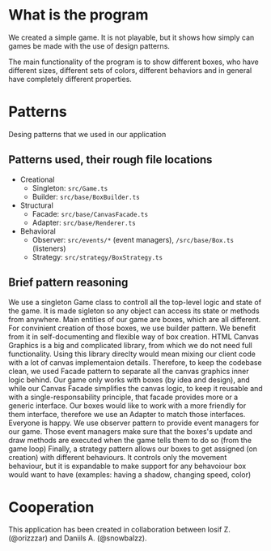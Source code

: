 # What is the program
We created a simple game. It is not playable, but it shows how simply can games be made with the use of design patterns.

The main functionality of the program is to show different boxes, who have different sizes, different sets of colors, different behaviors and in general have completely different properties. 


# Patterns
Desing patterns that we used in our application

## Patterns used, their rough file locations
* Creational
  * Singleton: `src/Game.ts`
  * Builder: `src/base/BoxBuilder.ts`
* Structural
  * Facade: `src/base/CanvasFacade.ts`
  * Adapter: `src/base/Renderer.ts`
* Behavioral
  * Observer: `src/events/*` (event managers), `/src/base/Box.ts` (listeners)
  * Strategy: `src/strategy/BoxStrategy.ts`

## Brief pattern reasoning
We use a singleton Game class to controll all the top-level logic and state of the game. It is made sigleton so any object can access its state or methods from anywhere.
Main entities of our game are boxes, which are all different. For convinient creation of those boxes, we use builder pattern. We benefit from it in self-documenting and flexible way of box creation.
HTML Canvas Graphics is a big and complicated library, from which we do not need full functionality. Using this library direclty would mean mixing our client code with a lot of canvas implementaion details. Therefore, to keep the codebase clean, we used Facade pattern to separate all the canvas graphics inner logic behind.
Our game only works with boxes (by idea and design), and while our Canvas Facade simplifies the canvas logic, to keep it reusable and with a single-responsability principle, that facade provides more or a generic interface. Our boxes would like to work with a more friendly for them interface, therefore we use an Adapter to match those interfaces. Everyone is happy.
We use observer pattern to provide event managers for our game. Those event managers make sure that the boxes's update and draw methods are executed when the game tells them to do so (from the game loop)
Finally, a strategy pattern allows our boxes to get assigned (on creation) with different behaviours. It controls only the movement behaviour, but it is expandable to make support for any behavoiour box would want to have (examples: having a shadow, changing speed, color)

# Cooperation
This application has been created in collaboration between Iosif Z. (@orizzzar) and Daniils A. (@snowbalzz).

